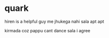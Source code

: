 # quark 
hiren is a helpful guy
me jhukega nahi sala 
apt apt

kirmada 
coz pappu cant  dance sala
i agree 